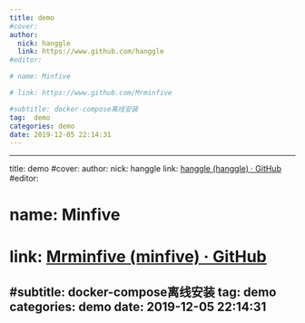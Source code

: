 ```yaml
---
title: demo
#cover: 
author: 
  nick: hanggle
  link: https://www.github.com/hanggle
#editor:

# name: Minfive

# link: https://www.github.com/Mrminfive

#subtitle: docker-compose离线安装
tag:  demo
categories: demo
date: 2019-12-05 22:14:31
---
```





---
title: demo
#cover: 
author: 
nick: hanggle
 link: [hanggle (hanggle) · GitHub](https://www.github.com/hanggle) #editor:

# name: Minfive

# link: [Mrminfive (minfive) · GitHub](https://www.github.com/Mrminfive)

#subtitle: docker-compose离线安装
tag: demo
categories: demo
date: 2019-12-05 22:14:31
---




